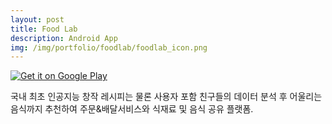 ```yaml
---
layout: post
title: Food Lab
description: Android App
img: /img/portfolio/foodlab/foodlab_icon.png
---
```


<div class="col three caption">
	<a href='https://play.google.com/store/apps/details?id=com.onethefull.recipe&pcampaignid=MKT-Other-global-all-co-prtnr-py-PartBadge-Mar2515-1'>
		<img alt='Get it on Google Play' src='https://play.google.com/intl/ko/badges/images/generic/en_badge_web_generic.png'/>
	</a>
</div>

국내 최초 인공지능 창작 레시피는 물론 사용자 포함 친구들의 데이터 분석 후 어울리는 음식까지 추천하여 주문&배달서비스와 식재료 및 음식 공유 플랫폼.


<div class="img_row">
	<img class="col one" src="{{ site.baseurl }}/img/portfolio/foodlab/foodlab_1.png" alt="" title="screenshot1 image"/>
	<img class="col one" src="{{ site.baseurl }}/img/portfolio/foodlab/foodlab_2.png" alt="" title="screenshot2 image"/>
	<img class="col one" src="{{ site.baseurl }}/img/portfolio/foodlab/foodlab_3.png" alt="" title="screenshot3 image"/>
</div>
<div class="img_row">
	<img class="col one" src="{{ site.baseurl }}/img/portfolio/foodlab/foodlab_4.png" alt="" title="screenshot4 image"/>
	<img class="col one" src="{{ site.baseurl }}/img/portfolio/foodlab/foodlab_5.png" alt="" title="screenshot5 image"/>
</div>